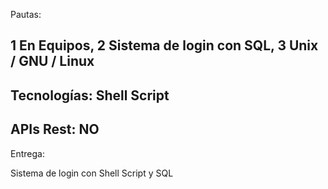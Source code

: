 Pautas:

1 En Equipos,
2 Sistema de login con SQL,
3 Unix / GNU / Linux
---------------------
Tecnologías:
Shell Script
--------------------
APIs Rest:
NO
-----------------
Entrega:

Sistema de login con Shell Script y SQL

